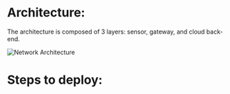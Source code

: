 # Architecture:
The architecture is composed of 3 layers: sensor, gateway, and cloud back-end.

![Network Architecture](../master/documentation/imgs/layers.png?raw=true)

# Steps to deploy:




## 
